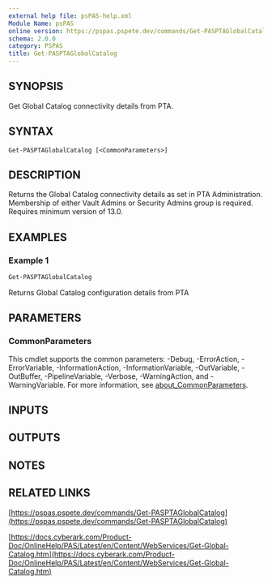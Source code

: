 ```yaml
---
external help file: psPAS-help.xml
Module Name: psPAS
online version: https://pspas.pspete.dev/commands/Get-PASPTAGlobalCatalog
schema: 2.0.0
category: PSPAS
title: Get-PASPTAGlobalCatalog
---
```


## SYNOPSIS
Get Global Catalog connectivity details from PTA.

## SYNTAX

```
Get-PASPTAGlobalCatalog [<CommonParameters>]
```

## DESCRIPTION
Returns the Global Catalog connectivity details as set in PTA Administration.
Membership of either Vault Admins or Security Admins group is required.
Requires minimum version of 13.0.

## EXAMPLES

### Example 1
```powershell
Get-PASPTAGlobalCatalog
```

Returns Global Catalog configuration details from PTA

## PARAMETERS

### CommonParameters
This cmdlet supports the common parameters: -Debug, -ErrorAction, -ErrorVariable, -InformationAction, -InformationVariable, -OutVariable, -OutBuffer, -PipelineVariable, -Verbose, -WarningAction, and -WarningVariable. For more information, see [about_CommonParameters](http://go.microsoft.com/fwlink/?LinkID=113216).

## INPUTS

## OUTPUTS

## NOTES

## RELATED LINKS

[https://pspas.pspete.dev/commands/Get-PASPTAGlobalCatalog](https://pspas.pspete.dev/commands/Get-PASPTAGlobalCatalog)

[https://docs.cyberark.com/Product-Doc/OnlineHelp/PAS/Latest/en/Content/WebServices/Get-Global-Catalog.htm](https://docs.cyberark.com/Product-Doc/OnlineHelp/PAS/Latest/en/Content/WebServices/Get-Global-Catalog.htm)